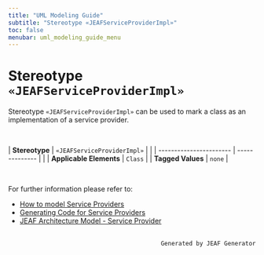 ```yaml
---
title: "UML Modeling Guide"
subtitle: "Stereotype «JEAFServiceProviderImpl»"
toc: false
menubar: uml_modeling_guide_menu
---
```


# Stereotype `«JEAFServiceProviderImpl»`
Stereotype `«JEAFServiceProviderImpl»` can be used to mark a class as an implementation of a service provider.

<br>

| **Stereotype**          | `«JEAFServiceProviderImpl»` | |
| ----------------------- | -------------- | |
| **Applicable Elements** | `Class`        |
| **Tagged Values**       | `none`           |

<br>

For further information please refer to:
- [How to model Service Providers](/uml-modeling-guide/how-to-model-service-providers) 
- [Generating Code for Service Providers](/developer-guide/code-for-jeaf-service-providers) 
- [JEAF Architecture Model - Service Provider](https://anaptecs.atlassian.net/wiki/spaces/JEAF/pages/515276970/JEAF+Architecture+Model#Service-Provider)


<br>

<div style="text-align: right"><code>Generated by JEAF Generator</code></div>

    